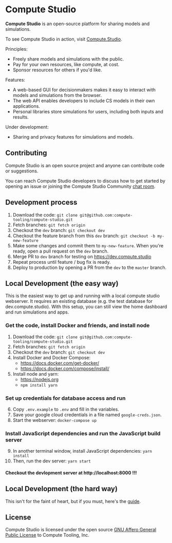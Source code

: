 # Compute Studio

**Compute Studio** is an open-source platform for sharing models and simulations.

To see Compute Studio in action, visit [Compute.Studio](https://Compute.Studio).

Principles:
- Freely share models and simulations with the public.
- Pay for your own resources, like compute, at cost.
- Sponsor resources for others if you'd like.

Features:
- A web-based GUI for decisionmakers makes it easy to interact with models and simulations from the browser.
- The web API enables developers to include CS models in their own applications.
- Personal libraries store simulations for users, including both inputs and results.

Under development:
- Sharing and privacy features for simulations and models.

## Contributing

Compute Studio is an open source project and anyone can contribute code or suggestions.

You can reach Compute Studio developers to discuss how to get started by opening an issue or joining the Compute Studio Community [chat room](https://riot.im/app/#/room/!WQWxPnwidsSToqkeLk:matrix.org).

## Development process

1. Download the code: `git clone git@github.com:compute-tooling/compute-studio.git`
1. Fetch branches: `git fetch origin`
1. Checkout the `dev` branch: `git checkout dev`
1. Checkout the feature branch from this `dev` branch: `git checkout -b my-new-feature`
1. Make some changes and commit them to `my-new-feature`. When you're ready, open a pull request on the `dev` branch.
1. Merge PR to `dev` branch for testing on https://dev.compute.studio
1. Repeat process until feature / bug fix is ready.
1. Deploy to production by opening a PR from the `dev` to the `master` branch.

## Local Development (the easy way)

This is the easiest way to get up and running with a local compute studio webserver. It requires an existing database (e.g. the test database for dev.compute.studio). With this setup, you can still view the home dashboard and run simulations and apps.

### Get the code, install Docker and friends, and install node
1. Download the code: `git clone git@github.com:compute-tooling/compute-studio.git`
2. Fetch branches: `git fetch origin`
3. Checkout the `dev` branch: `git checkout dev`
4. Install Docker and Docker Compose:
    - https://docs.docker.com/get-docker/
    - https://docs.docker.com/compose/install/
5. Install node and yarn:
    - https://nodejs.org
    - `npm install yarn`

### Set up credentials for database access and run
6. Copy `.env.example` to `.env` and fill in the variables.
7. Save your google cloud credentials in a file named `google-creds.json`.
8. Start the webserver: `docker-compose up`

### Install JavaScript dependencies and run the JavaScript build server
9. In another terminal window, install JavaScript dependencies: `yarn install`
10. Then, run the dev server: `yarn start`

#### Checkout the devlopment server at http://localhost:8000 !!!

## Local Development (the hard way)

This isn't for the faint of heart, but if you must, here's the [guide](local-deployment.md).

## License

Compute Studio is licensed under the open source [GNU Affero General Public License](/License.txt) to Compute Tooling, Inc.
